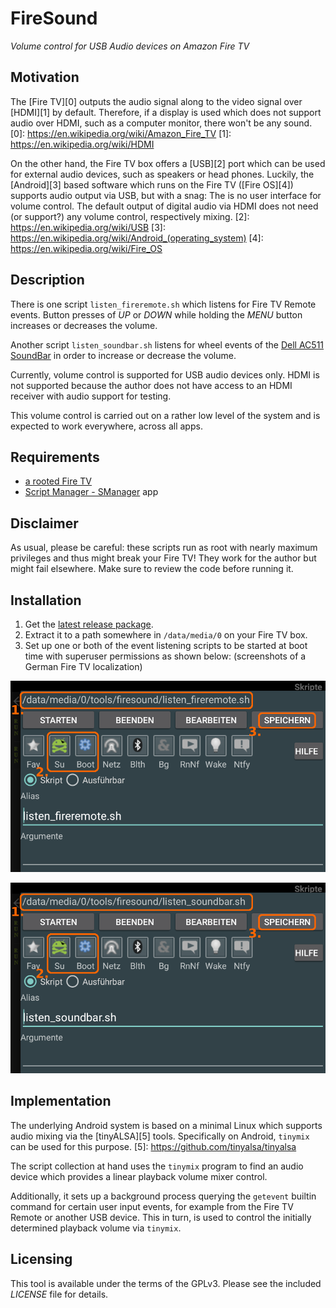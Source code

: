 # FireSound
*Volume control for USB Audio devices on Amazon Fire TV*

## Motivation

The [Fire TV][0] outputs the audio signal along to the video signal over
[HDMI][1] by default. Therefore, if a display is used which does not support
audio over HDMI, such as a computer monitor, there won't be any sound.
[0]: https://en.wikipedia.org/wiki/Amazon_Fire_TV
[1]: https://en.wikipedia.org/wiki/HDMI

On the other hand, the Fire TV box offers a [USB][2] port which can be used
for external audio devices, such as speakers or head phones. Luckily, the
[Android][3] based software which runs on the Fire TV ([Fire OS][4]) supports
audio output via USB, but with a snag: The is no user interface for volume
control.
The default output of digital audio via HDMI does not need (or support?) any
volume control, respectively mixing.
[2]: https://en.wikipedia.org/wiki/USB
[3]: https://en.wikipedia.org/wiki/Android_(operating_system)
[4]: https://en.wikipedia.org/wiki/Fire_OS

## Description

There is one script `listen_fireremote.sh` which listens for Fire TV Remote
events. Button presses of *UP* or *DOWN* while holding the *MENU* button
increases or decreases the volume.

Another script `listen_soundbar.sh` listens for wheel events of the
[Dell AC511 SoundBar][10] in order to increase or decrease the volume.

Currently, volume control is supported for USB audio devices only.
HDMI is not supported because the author does not have access to an HDMI
receiver with audio support for testing.

This volume control is carried out on a rather low level of the system and
is expected to work everywhere, across all apps.

[10]: http://accessories.dell.com/sna/productdetail.aspx?sku=318-2885

## Requirements

* [a rooted Fire TV][20]
* [Script Manager - SManager][21] app

[20]: http://www.aftvnews.com/start
[21]: https://play.google.com/store/apps/details?id=os.tools.scriptmanager

## Disclaimer

As usual, please be careful: these scripts run as root with nearly maximum
privileges and thus might break your Fire TV! They work for the author but
might fail elsewhere. Make sure to review the code before running it.

## Installation

1. Get the [latest release package][30].
2. Extract it to a path somewhere in `/data/media/0` on your Fire TV box.
3. Set up one or both of the event listening scripts to be started at boot
   time with superuser permissions as shown below:
   (screenshots of a German Fire TV localization)

![listening Fire TV Remote set up][31]

![listening SoundBar wheel set up][32]

[30]: https://github.com/ibressler/firesound/releases
[31]: https://raw.githubusercontent.com/ibressler/firesound/master/doc/listen_fireremote_800.png
[32]: https://raw.githubusercontent.com/ibressler/firesound/master/doc/listen_soundbar_800.png

## Implementation

The underlying Android system is based on a minimal Linux which
supports audio mixing via the [tinyALSA][5] tools.
Specifically on Android, `tinymix` can be used for this purpose.
[5]: https://github.com/tinyalsa/tinyalsa

The script collection at hand uses the `tinymix` program to find an audio
device which provides a linear playback volume mixer control.

Additionally, it sets up a background process querying the `getevent` builtin
command for certain user input events, for example from the Fire TV Remote or
another USB device.
This in turn, is used to control the initially determined playback volume via
`tinymix`.

## Licensing

This tool is available under the terms of the GPLv3.
Please see the included *LICENSE* file for details.

[//]: # ( vim: set ts=2 sts=2 sw=2 tw=0: )
